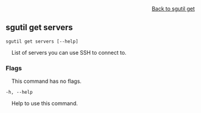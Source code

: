 <div id="readme" class="Box-body readme blob js-code-block-container">
<article class="markdown-body entry-content p-3 p-md-6" itemprop="text">
<p align="right">
<a href="https://github.com/fpgasystems/sgrt/blob/main/cli/manual/sgutil-get.md#sgutil-get">Back to sgutil get</a>
</p>

## sgutil get servers

<code>sgutil get servers [--help]</code>
<p>
  &nbsp; &nbsp; List of servers you can use SSH to connect to.
</p>

### Flags
<p>
  &nbsp; &nbsp; This command has no flags.
</p>

<code>-h, --help <string></code>
<p>
  &nbsp; &nbsp; Help to use this command.
</p>
